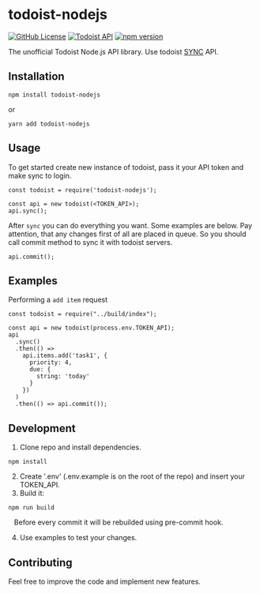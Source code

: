 # todoist-nodejs

[![GitHub License](https://img.shields.io/badge/license-MIT-blue.svg)](https://github.com/mtalstykh/todoist-nodejs/blob/master/LICENSE)
[![Todoist API](https://img.shields.io/badge/todoist%20API-v8-orange.svg)](https://developer.todoist.com/rest/v8/)
[![npm version](https://badge.fury.io/js/todoist-nodejs.svg)](https://badge.fury.io/js/todoist-nodejs)

The unofficial Todoist Node.js API library. Use todoist [SYNC](https://developer.todoist.com/sync/v8/) API.

## Installation
```
npm install todoist-nodejs
```

or

```
yarn add todoist-nodejs
```

## Usage
To get started create new instance of todoist, pass it your API token and make sync to login.
```
const todoist = require('todoist-nodejs');

const api = new todoist(<TOKEN_API>);
api.sync();
```
After ```sync``` you can do everything you want. Some examples are below. Pay attention, that any changes first of all are placed in queue. So you should call commit method to sync it with todoist servers. 
```
api.commit();
```

## Examples
Performing a ```add item``` request
```
const todoist = require("../build/index");

const api = new todoist(process.env.TOKEN_API);
api
  .sync()
  .then(() =>
    api.items.add('task1', {
      priority: 4,
      due: {
        string: 'today'
      }
    })
  )
  .then(() => api.commit());

```

## Development
1. Clone repo and install dependencies.
```
npm install
```
2. Create '.env' (.env.example is on the root of the repo) and insert your TOKEN_API.
3. Build it:
```
npm run build
```
   Before every commit it will be rebuilded using pre-commit hook.

4. Use examples to test your changes.

## Contributing
Feel free to improve the code and implement new features.
